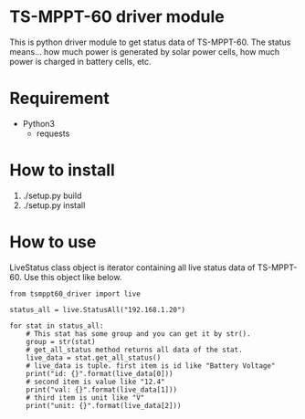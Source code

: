 # TS-MPPT-60 driver module

This is python driver module to get status data of TS-MPPT-60.
The status means... how much power is generated by solar power cells, how much power is charged in battery cells, etc.  

# Requirement

* Python3
    * requests

# How to install

1. ./setup.py build
2. ./setup.py install

# How to use

LiveStatus class object is iterator containing all live status data of TS-MPPT-60.
Use this object like below.

```python3
from tsmppt60_driver import live

status_all = live.StatusAll("192.168.1.20")

for stat in status_all:
    # This stat has some group and you can get it by str().
    group = str(stat)
    # get_all_status method returns all data of the stat.
    live_data = stat.get_all_status()
    # live_data is tuple. first item is id like "Battery Voltage"
    print("id: {}".format(live_data[0]))
    # second item is value like "12.4"
    print("val: {}".format(live_data[1]))
    # third item is unit like "V"
    print("unit: {}".format(live_data[2]))
```
